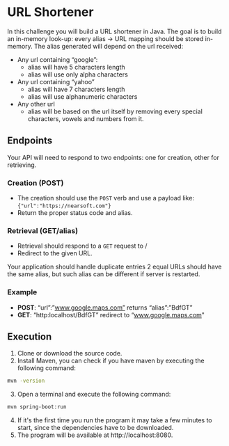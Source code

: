 # URL Shortener

In this challenge you will build a URL shortener in Java.
The goal is to build an in-memory look-up: every alias -> URL mapping should be stored in-memory. 
The alias generated will depend on the url received:
- Any url containing “google”:
  - alias will have 5 characters length
  - alias will use only alpha characters
- Any url containing “yahoo”
  - alias will have 7 characters length
  - alias will use alphanumeric characters
- Any other url
  - alias will be based on the url itself by removing every special characters, vowels and numbers from it.

## Endpoints

Your API will need to respond to two endpoints: one for creation, other for retrieving.

### Creation (POST) 

- The creation should use the `POST` verb and use a payload like:```{"url":"https://nearsoft.com"}``` 
- Return the proper status code and alias.

### Retrieval (GET/alias)

- Retrieval should respond to a `GET` request to /<alias> 
- Redirect to the given URL.

Your application should handle duplicate entries
2 equal URLs should have the same alias, but such alias can be different if server is restarted.

### Example
- **POST**: “url”:”www.google.maps.com” returns “alias”:”BdfGT”
- **GET**: “http:localhost/BdfGT” redirect to “www.google.maps.com"

## Execution

1. Clone or download the source code.
2. Install Maven, you can check if you have maven by executing the following command:
```bash
mvn -version
```
3. Open a terminal and execute the following command:
```bash
mvn spring-boot:run
```
4. If it's the first time you run the program it may take a few minutes to start, since the dependencies have to be downloaded.
5. The program will be available at http://localhost:8080.